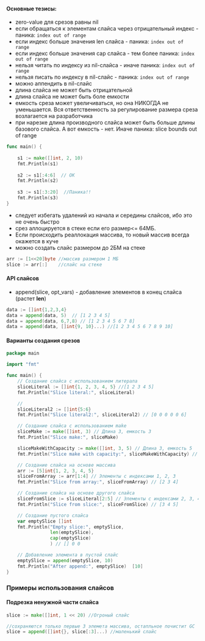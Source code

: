 #### Основные тезисы:
- zero-value для срезов равны nil
-  если обращаться к элементам слайса  через отрицательный индекс - паника: `index out of range`
- если индекс больше значения len слайса - паника: `index out of range`
- если индекс больше значения cap слайса - тем более паника: `index out of range`
- нельзя читать по индексу из nil-слайса  - иначе паника: `index out of range`
- нельзя писать по индексу в nil-слайс - паника: `index out of range`
- можно аппендить в nil-слайс
- длина слайса не может быть отрицательной
- длина слайса не может быть боле емкости
- емкость среза может увеличиваться, но она НИКОГДА не уменьшается. Вся ответственность за регулирование размера среза возлагается на разработчика 
- при нарезке длина производного слайса может быть больше длины базового слайса. А вот емкость - нет. Иначе паника: slice bounds out of range
```go
func main() {  
  
    s1 := make([]int, 2, 10)  
    fmt.Println(s1)  
  
    s2 := s1[:4:6]  // ОК
    fmt.Println(s2)  
  
    s3 := s1[:3:20]  //Паника!!
    fmt.Println(s3)  
}
```
- следует избегать удалений из начала и середины слайсов, ибо это не очень быстро
- срез аллоцируется в стеке если его размер<= 64МБ. 
- Если происходить реаллокация массива, то новый массив всегда окажется в куче
- можно создать слайс размером до 2БМ на стеке
```go
arr := [1<<20]byte //массив размером 1 МБ
slice := arr[:]    //слайс на стеке
```
#### API слайсов
- append(slice, opt_vars) -  добавление элементов в конец слайса (растет **len**)
```go 
data := []int{1,2,3,4}
data = append(data, 5)  // [1 2 3 4 5]
data = append(data, 6,7,8) // [1 2 3 4 5 6 7 8]
data = append(data, []int{9, 10}...) //[1 2 3 4 5 6 7 8 9 10]
```


#### Варианты создания срезов
```go
package main

import "fmt"

func main() {
    // Создание слайса с использованием литерала
    sliceLiteral := []int{1, 2, 3, 4, 5} //[1 2 3 4 5]
    fmt.Println("Slice literal:", sliceLiteral)

	//
	sliceLiteral2 := []int{5:6}
    fmt.Println("Slice literal2:", sliceLiteral2) // [0 0 0 0 0 6]

    // Создание слайса с использованием make
    sliceMake := make([]int, 3) // Длина 3, емкость 3
    fmt.Println("Slice make:", sliceMake)

    sliceMakeWithCapacity := make([]int, 3, 5) // Длина 3, емкость 5
    fmt.Println("Slice make with capacity:", sliceMakeWithCapacity) // [0 0 0]

    // Создание слайса на основе массива
    arr := [5]int{1, 2, 3, 4, 5}
    sliceFromArray := arr[1:4] // Элементы с индексами 1, 2, 3
    fmt.Println("Slice from array:", sliceFromArray) // [2 3 4]

    // Создание слайса на основе другого слайса
    sliceFromSlice := sliceLiteral[2:5] // Элементы с индексами 2, 3, 4
    fmt.Println("Slice from slice:", sliceFromSlice) // [3 4 5]

    // Создание пустого слайса
    var emptySlice []int 
    fmt.Println("Empty slice:", emptySlice, 
			    len(emptySlice), 
			    cap(emptySlice)
			    ) // [] 0 0

    // Добавление элемента в пустой слайс
    emptySlice = append(emptySlice, 10)
    fmt.Println("After append:", emptySlice)  [10]
}
```


### Примеры использования слайсов

#### Подрезка ненужной части слайса

```go
slice := make([]int, 1 << 20) //Огроный слайс

//сохраняются только первые 3 элемета массива, остапльное почистит GC
slice = append([]int{}, slice[:3]...) //маленький слайс
```